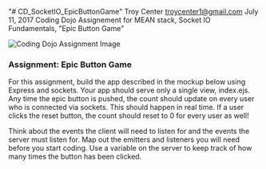 "# CD_SocketIO_EpicButtonGame" 
Troy Center troycenter1@gmail.com July 11, 2017
Coding Dojo Assignement for MEAN stack, Socket IO Fundamentals, "Epic Button Game"

<img src="http://s3.amazonaws.com/General_V88/boomyeah/company_209/chapter_2505/handouts/chapter2505_3023_epic-button-game.png" alt="Coding Dojo Assignment Image">

<h3>Assignment: Epic Button Game</h3>
For this assignment, build the app described in the mockup below using Express and sockets.  Your app should serve only a single view, index.ejs.  Any time the epic button is pushed, the count should update on every user who is connected via sockets.  This should happen in real time.  If a user clicks the reset button, the count should reset to 0 for every user as well!

Think about the events the client will need to listen for and the events the server must listen for.  Map out the emitters and listeners you will need before you start coding.  Use a variable on the server to keep track of how many times the button has been clicked.  